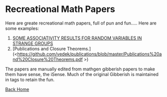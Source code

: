 # Recreational  Math Papers
Here are greate recreational math papers, full of pun and fun.....
Here are some examples:
1. [SOME ASSOCIATIVITY RESULTS FOR RANDOM VARIABLES IN STRANGE GROUPS](<https://github.com/vedek/publications/blob/master/Associativity%20in%20Strange%20Groups.pdf>)
2. [Publications and Closure Theorems.]
(<https://github.com/vedek/publications/blob/master/Publications%20and%20Closure%20Theorems.pdf >)



The papers are manually edited from mathgen gibberish papers to make them have sense, the iSense.
Much of the original Gibberish is maintained in <techno-gibberish> tags to retain the fun.

[Back Home](<https://vedek.github.io/publications>)
